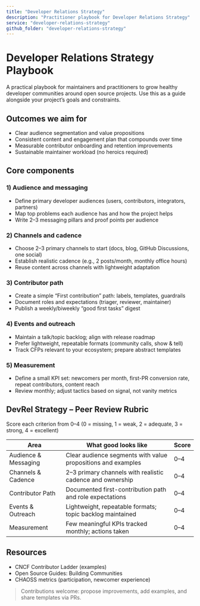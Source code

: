 ```yaml
---
title: "Developer Relations Strategy"
description: "Practitioner playbook for Developer Relations Strategy"
service: "developer-relations-strategy"
github_folder: "developer-relations-strategy"
---
```


# Developer Relations Strategy Playbook

A practical playbook for maintainers and practitioners to grow healthy developer communities around open source projects. Use this as a guide alongside your project’s goals and constraints.

## Outcomes we aim for

- Clear audience segmentation and value propositions
- Consistent content and engagement plan that compounds over time
- Measurable contributor onboarding and retention improvements
- Sustainable maintainer workload (no heroics required)

## Core components

### 1) Audience and messaging
- Define primary developer audiences (users, contributors, integrators, partners)
- Map top problems each audience has and how the project helps
- Write 2–3 messaging pillars and proof points per audience

### 2) Channels and cadence
- Choose 2–3 primary channels to start (docs, blog, GitHub Discussions, one social)
- Establish realistic cadence (e.g., 2 posts/month, monthly office hours)
- Reuse content across channels with lightweight adaptation

### 3) Contributor path
- Create a simple “First contribution” path: labels, templates, guardrails
- Document roles and expectations (triager, reviewer, maintainer)
- Publish a weekly/biweekly “good first tasks” digest

### 4) Events and outreach
- Maintain a talk/topic backlog; align with release roadmap
- Prefer lightweight, repeatable formats (community calls, show & tell)
- Track CFPs relevant to your ecosystem; prepare abstract templates

### 5) Measurement
- Define a small KPI set: newcomers per month, first-PR conversion rate, repeat contributors, content reach
- Review monthly; adjust tactics based on signal, not vanity metrics

## DevRel Strategy – Peer Review Rubric

Score each criterion from 0–4
(0 = missing, 1 = weak, 2 = adequate, 3 = strong, 4 = excellent)

| Area | What good looks like | Score |
|------|-----------------------|-------|
| Audience & Messaging | Clear audience segments with value propositions and examples | 0–4 |
| Channels & Cadence | 2–3 primary channels with realistic cadence and ownership | 0–4 |
| Contributor Path | Documented first-contribution path and role expectations | 0–4 |
| Events & Outreach | Lightweight, repeatable formats; topic backlog maintained | 0–4 |
| Measurement | Few meaningful KPIs tracked monthly; actions taken | 0–4 |

## Resources
- CNCF Contributor Ladder (examples)
- Open Source Guides: Building Communities
- CHAOSS metrics (participation, newcomer experience)

> Contributions welcome: propose improvements, add examples, and share templates via PRs.

